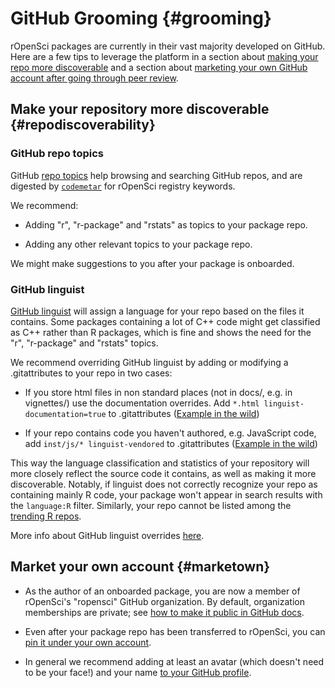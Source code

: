 # GitHub Grooming {#grooming}

<div class="summaryblock">
<p>rOpenSci packages are currently in their vast majority developed on GitHub. Here are a few tips to leverage the platform in a section about <a href="#repodiscoverability">making your repo more discoverable</a> and a section about <a href="#marketown">marketing your own GitHub account after going through peer review</a>.</p>
</div>

## Make your repository more discoverable {#repodiscoverability}

### GitHub repo topics

GitHub [repo topics](https://blog.github.com/2017-01-31-introducing-topics/) help browsing and searching GitHub repos, and are digested by [`codemetar`](https://github.com/ropensci/codemetar) for rOpenSci registry keywords.

We recommend:

* Adding "r", "r-package" and "rstats" as topics to your package repo.

* Adding any other relevant topics to your package repo.

We might make suggestions to you after your package is onboarded.

### GitHub linguist

[GitHub linguist](https://github.com/github/linguist) will assign a language for your repo based on the files it contains. Some packages containing a lot of C++ code might get classified as C++ rather than R packages, which is fine and shows the need for the "r", "r-package" and "rstats" topics.

We recommend overriding GitHub linguist by adding or modifying a .gitattributes to your repo in two cases:

* If you store html files in non standard places (not in docs/, e.g. in vignettes/) use the documentation overrides. Add `*.html linguist-documentation=true` to .gitattributes ([Example in the wild](https://github.com/ropensci/ecoengine/blob/56b64d8d29dfae430a776d1dd440b240452eb1bf/.gitattributes#L5))

* If your repo contains code you haven't authored, e.g. JavaScript code, add `inst/js/* linguist-vendored` to .gitattributes ([Example in the wild](https://github.com/ropensci/wellknown/blob/4435eb620eeae346d2cab7d62276c29dee29a898/.gitattributes#L1))

This way the language classification and statistics of your repository will more closely reflect the source code it contains, as well as making it more discoverable. Notably, if linguist does not correctly recognize your repo as containing mainly R code, your package won't appear in search results with the `language:R` filter. Similarly, your repo cannot be listed among the [trending R repos](https://github.com/trending/r).

More info about GitHub linguist overrides [here](https://github.com/github/linguist#overrides).


## Market your own account {#marketown}

* As the author of an onboarded package, you are now a member of rOpenSci's "ropensci" GitHub organization. By default, organization memberships are private; see [how to make it public in GitHub docs](https://help.github.com/articles/publicizing-or-hiding-organization-membership/).

* Even after your package repo has been transferred to rOpenSci, you can [pin it under your own account](https://help.github.com/articles/pinning-repositories-to-your-profile/).

* In general we recommend adding at least an avatar (which doesn't need to be your face!) and your name [to your GitHub profile](https://help.github.com/articles/customizing-your-profile/).

